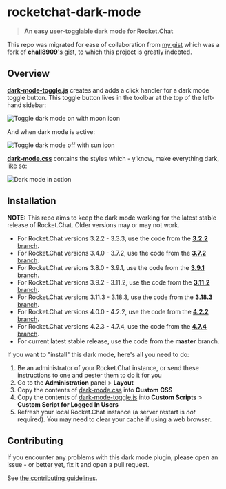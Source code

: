 # rocketchat-dark-mode

> **An easy user-togglable dark mode for Rocket.Chat**

This repo was migrated for ease of collaboration from [my gist](https://gist.github.com/pbaity/73beb1dd11fdc8b90e4ee032f1b3f7de) which was a fork of [**chall8909**'s gist](https://gist.github.com/chall8908/c03dd6cc443cdb9cbb7034d441a1350d), to which this project is greatly indebted.

## Overview

[**dark-mode-toggle.js**](dark-mode-toggle.js) creates and adds a click handler for a dark mode toggle button. This toggle button lives in the toolbar at the top of the left-hand sidebar:

![Toggle dark mode on with moon icon](images/button-light.png)

And when dark mode is active:

![Toggle dark mode off with sun icon](images/button-dark.png)

[**dark-mode.css**](dark-mode.css) contains the styles which - y'know, make everything dark, like so:

![Dark mode in action](images/dark-mode.png)

## Installation

**NOTE:** This repo aims to keep the dark mode working for the latest stable release of Rocket.Chat. Older versions may or may not work.

- For Rocket.Chat versions 3.2.2 - 3.3.3, use the code from the [**3.2.2** branch](https://github.com/pbaity/rocketchat-dark-mode/tree/3.2.2).
- For Rocket.Chat versions 3.4.0 - 3.7.2, use the code from the [**3.7.2** branch](https://github.com/pbaity/rocketchat-dark-mode/tree/3.7.2).
- For Rocket.Chat versions 3.8.0 - 3.9.1, use the code from the [**3.9.1** branch](https://github.com/pbaity/rocketchat-dark-mode/tree/3.9.1).
- For Rocket.Chat versions 3.9.2 - 3.11.2, use the code from the [**3.11.2** branch](https://github.com/pbaity/rocketchat-dark-mode/tree/3.11.2).
- For Rocket.Chat versions 3.11.3 - 3.18.3, use the code from the [**3.18.3** branch](https://github.com/pbaity/rocketchat-dark-mode/tree/3.18.3).
- For Rocket.Chat versions 4.0.0 - 4.2.2, use the code from the [**4.2.2** branch](https://github.com/pbaity/rocketchat-dark-mode/tree/4.2.2).
- For Rocket.Chat versions 4.2.3 - 4.7.4, use the code from the [**4.7.4** branch](https://github.com/pbaity/rocketchat-dark-mode/tree/4.7.4).
- For current latest stable release, use the code from the **master** branch.

If you want to "install" this dark mode, here's all you need to do:

1. Be an administrator of your Rocket.Chat instance, or send these instructions to one and pester them to do it for you
2. Go to the **Administration** panel > **Layout**
3. Copy the contents of [dark-mode.css](dark-mode.css) into **Custom CSS**
4. Copy the contents of [dark-mode-toggle.js](dark-mode-toggle.js) into **Custom Scripts** > **Custom Script for Logged In Users**
5. Refresh your local Rocket.Chat instance (a server restart is _not_ required). You may need to clear your cache if using a web browser.

## Contributing

If you encounter any problems with this dark mode plugin, please open an issue - or better yet, fix it and open a pull request.

See [the contributing guidelines](./CONTRIBUTING.md).
